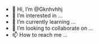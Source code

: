 - 👋 Hi, I’m @Gknhvhhj
- 👀 I’m interested in ...
- 🌱 I’m currently learning ...
- 💞️ I’m looking to collaborate on ...
- 📫 How to reach me ...

<!---
Gknhvhhj/Gknhvhhj is a ✨ special ✨ repository because its `README.md` (this file) appears on your GitHub profile.
You can click the Preview link to take a look at your changes.
--->
